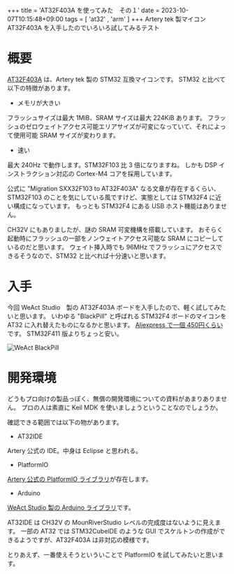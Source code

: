 +++
title = 'AT32F403A を使ってみた　その１'
date = 2023-10-07T10:15:48+09:00
tags =  [ 'at32' , 'arm' ]
+++
Artery tek 製マイコン AT32F403A を入手したのでいろいろ試してみるテスト

# 概要

[AT32F403A](https://www.arterychip.com/en/product/AT32F403A.jsp) は、Artery tek 製の STM32 互換マイコンです。
STM32 と比べて以下の特徴があります。

- メモリが大きい

フラッシュサイズは最大 1MiB、SRAM サイズは最大 224KiB あります。
フラッシュのゼロウェイトアクセス可能エリアサイズが可変になっていて、それによって使用可能 SRAM サイズが変わります。

- 速い

最大 240Hz で動作します。STM32F103 比 3 倍になりますね。
しかも DSP インストラクション対応の Cortex-M4 コアを採用しています。<br>

公式に "Migration SXX32F103 to AT32F403A" なる文章が存在するくらい、STM32F103 のことを気にしている風ですけど、実態としては STM32F4 に近い構成になっています。
もっとも STM32F4 にある USB ホスト機能はありません。<br>

CH32V にもありましたが、謎の SRAM 可変機構を搭載しています。
おそらく起動時にフラッシュの一部をノンウェイトアクセス可能な SRAM にコピーしているのだと思います。
ウェイト挿入時でも 96MHz でフラッシュにアクセスできるそうなので、STM32 と比べれば十分速いと思います。

# 入手

今回 WeAct Studio　製の AT32F403A ボードを入手したので、軽く試してみたいと思います。
いわゆる "BlackPill" と呼ばれる STM32F4 ボードのマイコンを AT32 に入れ替えたものになるかと思います。
[Aliexpress で一個 450円くらい](https://ja.aliexpress.com/item/1005004842376803.htm)です。
STM32F411 版よりちょっと安い。

![WeAct BlackPill](/images/IMG_20231003_181109.jpg)

# 開発環境

どうもプロ向けの製品っぽく、無償の開発環境についての資料があまりありません。
プロの人は素直に Keil MDK を使いましょうということなのでしょうか。<br>

確認できる範囲では以下の物があります。

- AT32IDE

Artery 公式の IDE。中身は Eclipse と思われる。

- PlatformIO

[Artery 公式の PlatformIO ライブラリ](https://github.com/ArteryTek/platform-arterytekat32)が存在します。 

- Arduino

[WeAct Studio 製の Arduino ライブラリ](https://github.com/WeActStudio/ArduinoCore-AT32F4)です。
<br>

AT32IDE は CH32V の MounRiverStudio レベルの完成度はないように見えます。
一部の AT32 では STM32CubeIDE のような GUI でスケルトンの作成ができるようですが、AT32F403A は非対応の模様です。<br>

とりあえず、一番使えそうといういことで PlatformIO を試してみたいと思います。
